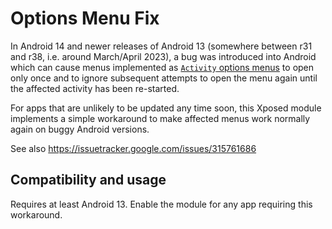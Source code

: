 # Options Menu Fix
In Android 14 and newer releases of Android 13 (somewhere between r31 and r38, i.e. around
March/April 2023), a bug was introduced into Android which can cause menus implemented as [`Activity`
options menus](https://developer.android.com/develop/ui/views/components/menus#options-menu)
to open only once and to ignore subsequent attempts to open the menu again until the affected
activity has been re-started.

For apps that are unlikely to be updated any time soon, this Xposed module implements a simple
workaround to make affected menus work normally again on buggy Android versions.

See also https://issuetracker.google.com/issues/315761686

## Compatibility and usage
Requires at least Android 13. Enable the module for any app requiring this workaround.
